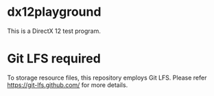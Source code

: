 # dx12playground
This is a DirectX 12 test program.

# Git LFS required
To storage resource files, this repository employs Git LFS.
Please refer https://git-lfs.github.com/ for more details.
